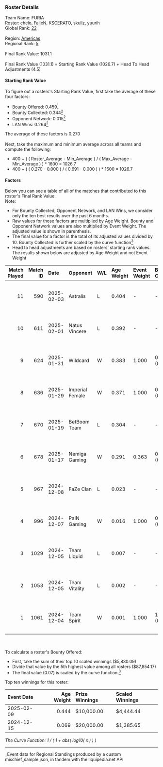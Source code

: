 ### Roster Details<br />
Team Name: FURIA<br />
Roster: chelo, FalleN, KSCERATO, skullz, yuurih<br />
Global Rank: [22](../../standings_global_2025_06_02.md)<br />
<br />
Region: [Americas]( ../../standings_americas_2025_06_02.md)<br />
Regional Rank: [5]( ../../standings_americas_2025_06_02.md)<br />
<br />
Final Rank Value:  1031.1<br />
<br />
Final Rank Value (1031.1) = Starting Rank Value (1026.7) + Head To Head Adjustments (4.5)<br />

#### Starting Rank Value<br />
To figure out a rosters's Starting Rank Value, first take the average of these four factors:<br />
- Bounty Offered: 0.459[<sup>1</sup>](#table2)
- Bounty Collected: 0.344[<sup>2</sup>](#table1)
- Opponent Network: 0.015[<sup>2</sup>](#table1)
- LAN Wins: 0.264[<sup>2</sup>](#table1)

The average of these factors is 0.270<br />
<br />
Next, take the maximum and minimum average across all teams and compute the following:<br />
- 400 + ( ( Roster_Average - Min_Average ) / ( Max_Average - Min_Average ) ) * 1600 = 1026.7
- 400 + ( ( 0.270 - 0.000 ) / ( 0.691 - 0.000 ) ) * 1600 = 1026.7


#### Factors<br />
Below you can see a table of all of the matches that contributed to this roster's Final Rank Value.<br />
Note:<br />

- For Bounty Collected, Opponent Network, and LAN Wins, we consider only the ten best results over the past 6 months.
- Raw values for those factors are multiplied by Age Weight. Bounty and Opponent Network values are also multiplied by Event Weight. The adjusted value is shown in parenthesis.
- The final value for a factor is the total of its adjusted values divided by 10. Bounty Collected is further scaled by the curve function[<sup>3</sup>](#curveFunction)
- Head to head adjustments are based on rosters' starting rank values. The results shown below are adjusted by Age Weight and not Event Weight
<span id="table1"></span><br />


| Match Played | Match ID | Date       | Opponent        | W/L | Age Weight | Event Weight | Bounty Collected | Opponent Network | LAN Wins  | H2H Adj. | Roster                                  |
| -: | -: | :- | :- | :- | :- | :- | :- | :- | :- | -: | :- |
|           11 |      590 | 2025-02-03 | Astralis        | L   | 0.404      | -            | -                | -                | -         |    -0.08 | chelo, FalleN, KSCERATO, skullz, yuurih |
|           10 |      611 | 2025-02-01 | Natus Vincere   | L   | 0.392      | -            | -                | -                | -         |    -0.80 | chelo, FalleN, KSCERATO, skullz, yuurih |
|            9 |      624 | 2025-01-31 | Wildcard        | W   | 0.383      | 1.000        | 0.212 (0.081)    | 0.291 (0.112)    | 1 (0.383) |     8.21 | chelo, FalleN, KSCERATO, skullz, yuurih |
|            8 |      636 | 2025-01-29 | Imperial Female | W   | 0.371      | 1.000        | 0.089 (0.033)    | 0.000 (0.000)    | 1 (0.371) |     1.51 | chelo, FalleN, KSCERATO, skullz, yuurih |
|            7 |      670 | 2025-01-19 | BetBoom Team    | L   | 0.304      | -            | -                | -                | -         |    -6.33 | chelo, FalleN, KSCERATO, skullz, yuurih |
|            6 |      678 | 2025-01-17 | Nemiga Gaming   | W   | 0.291      | 0.363        | 0.011 (0.001)    | 0.243 (0.026)    | 0 (0.000) |     1.51 | chelo, FalleN, KSCERATO, skullz, yuurih |
|            5 |      967 | 2024-12-08 | FaZe Clan       | L   | 0.023      | -            | -                | -                | -         |    -0.01 | chelo, FalleN, KSCERATO, skullz, yuurih |
|            4 |      996 | 2024-12-07 | PaiN Gaming     | W   | 0.016      | 1.000        | 0.481 (0.008)    | 0.453 (0.007)    | 1 (0.016) |     0.48 | chelo, FalleN, KSCERATO, skullz, yuurih |
|            3 |     1029 | 2024-12-05 | Team Liquid     | L   | 0.007      | -            | -                | -                | -         |    -0.06 | chelo, FalleN, KSCERATO, skullz, yuurih |
|            2 |     1053 | 2024-12-05 | Team Vitality   | L   | 0.002      | -            | -                | -                | -         |    -0.00 | chelo, FalleN, KSCERATO, skullz, yuurih |
|            1 |     1061 | 2024-12-04 | Team Spirit     | W   | 0.001      | 1.000        | 1.000 (0.001)    | 0.634 (0.001)    | 1 (0.001) |     0.04 | chelo, FalleN, KSCERATO, skullz, yuurih |

<br />
<span id="table2"></span><br />
To calculate a roster's Bounty Offered:<br />

- First, take the sum of their top 10 scaled winnings ($5,830.09)
- Divide that value by the 5th highest value among all rosters ($87,854.17)
- The final value (0.07) is scaled by the curve function.[<sup>3</sup>](#curveFunction)

Top ten winnings for this roster:<br />

| Event Date | Age Weight | Prize Winnings | Scaled Winnings |
| :- | -: | :- | :- |
| 2025-02-09 |      0.444 | $10,000.00     | $4,444.44       |
| 2024-12-15 |      0.069 | $20,000.00     | $1,385.65       |


<span id="curveFunction"></span>_The Curve Function: 1 / ( 1 + abs( log10( x ) ) )_<br />

---
_Event data for Regional Standings produced by a custom mischief_sample.json, in tandem with the liquipedia.net API<br />
